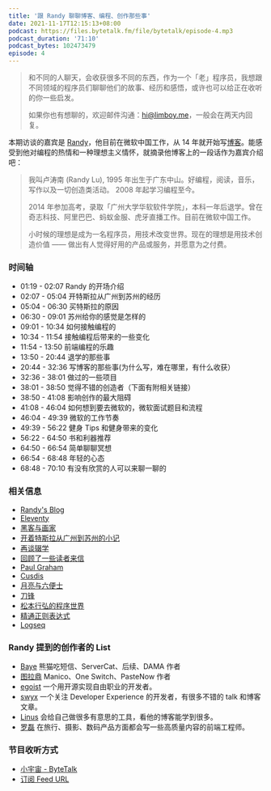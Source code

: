 ```yaml
---
title: '跟 Randy 聊聊博客、编程、创作那些事'
date: 2021-11-17T12:15:13+08:00
podcast: https://files.bytetalk.fm/file/bytetalk/episode-4.mp3
podcast_duration: '71:10'
podcast_bytes: 102473479
episode: 4
---
```


> 和不同的人聊天，会收获很多不同的东西，作为一个「老」程序员，我想跟不同领域的程序员们聊聊他们的故事、经历和感悟，或许也可以给正在收听的你一些启发。
>
> 如果你也有想聊的，欢迎邮件沟通：hi@limboy.me，一般会在两天内回复。

本期访谈的嘉宾是 [Randy](https://lutaonan.com)，他目前在微软中国工作，从 14 年就开始写[博客](https://lutaonan.com)。能感受到他对编程的热情和一种理想主义情怀，就摘录他博客上的一段话作为嘉宾介绍吧：

<!--more-->

> 我叫卢涛南 (Randy Lu), 1995 年出生于广东中山。好编程，阅读，音乐，写作以及一切创造类活动。 2008 年起学习编程至今。
>
> 2014 年参加高考，录取「广州大学华软软件学院」，本科一年后退学。曾在奇志科技、阿里巴巴、蚂蚁金服、虎牙直播工作。目前在微软中国工作。
>
> 小时候的理想是成为一名程序员，用技术改变世界。现在的理想是用技术创造价值 —— 做出有人觉得好用的产品或服务，并愿意为之付费。

### 时间轴

- 01:19 - 02:07 Randy 的开场介绍
- 02:07 - 05:04 开特斯拉从广州到苏州的经历
- 05:04 - 06:30 买特斯拉的原因
- 06:30 - 09:01 苏州给你的感觉是怎样的
- 09:01 - 10:34 如何接触编程的
- 10:34 - 11:54 接触编程后带来的一些变化
- 11:54 - 13:50 前端编程的乐趣
- 13:50 - 20:44 退学的那些事
- 20:44 - 32:36 写博客的那些事(为什么写，难在哪里，有什么收获）
- 32:36 - 38:01 做过的一些项目
- 38:01 - 38:50 觉得不错的创造者（下面有附相关链接）
- 38:50 - 41:08 影响创作的最大阻碍
- 41:08 - 46:04 如何想到要去微软的，微软面试题目和流程
- 46:04 - 49:39 微软的工作节奏
- 49:39 - 56:22 健身 Tips 和健身带来的变化
- 56:22 - 64:50 书和利器推荐
- 64:50 - 66:54 简单聊聊冥想
- 66:54 - 68:48 年轻的心态
- 68:48 - 70:10 有没有欣赏的人可以来聊一聊的

### 相关信息

- [Randy's Blog](https://lutaonan.com)
- [Eleventy](https://www.11ty.dev)
- [黑客与画家](https://book.douban.com/subject/6021440/)
- [开着特斯拉从广州到苏州的小记](https://lutaonan.com/blog/trip-from-guangzhou-to-suzhou/)
- [再谈辍学](https://lutaonan.com/blog/talking-about-dropout-again/)
- [回顾了一些读者来信](https://lutaonan.com/blog/letters-from-reader/)
- [Paul Graham](http://www.paulgraham.com/articles.html)
- [Cusdis](https://cusdis.com)
- [月亮与六便士](https://book.douban.com/subject/26954760/)
- [刀锋](https://book.douban.com/subject/2035162/)
- [松本行弘的程序世界](https://book.douban.com/subject/6756090/)
- [精通正则表达式](https://book.douban.com/subject/2154713/)
- [Logseq](https://logseq.com)

### Randy 提到的创作者的 List

- [Baye](https://twitter.com/waylybaye) 熊猫吃短信、ServerCat、后续、DAMA 作者
- [图拉鼎](https://twitter.com/tualatrix) Manico、One Switch、PasteNow 作者
- [egoist](https://github.com/egoist) 一个用开源实现自由职业的开发者。
- [swyx](https://www.swyx.io/) 一个关注 Developer Experience 的开发者，有很多不错的 talk 和博客文章。
- [Linus](https://thesephist.com/) 会给自己做很多有意思的工具，看他的博客能学到很多。
- [罗磊](https://luolei.org/) 在旅行、摄影、数码产品方面都会写一些高质量内容的前端工程师。

### 节目收听方式

- [小宇宙 - ByteTalk](https://www.xiaoyuzhoufm.com/podcast/6177bab6b69226ed16a3ed41)
- [订阅 Feed URL](https://bytetalk.fm/index.xml)
